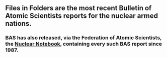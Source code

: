 ## Files in Folders are the most recent Bulletin of Atomic Scientists reports for the nuclear armed nations.

### BAS has also released, via the Federation of Atomic Scientists, the [Nuclear Notebook](https://www.tandfonline.com/action/doSearch?SeriesKey=RBUL&content=standard&field1=Keyword&target=default&text1=Nuclear-notebook&sortBy=Earliest&pageSize=10&subjectTitle=&startPage=0), containing every such BAS report since 1987.
